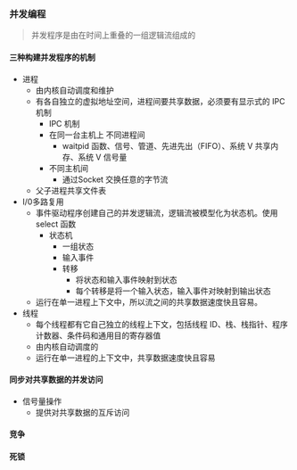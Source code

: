 ### 并发编程

> 并发程序是由在时间上重叠的一组逻辑流组成的

#### 三种构建并发程序的机制

- 进程
  - 由内核自动调度和维护
  - 有各自独立的虚拟地址空间，进程间要共享数据，必须要有显示式的 IPC 机制
    -  IPC 机制
      - 在同一台主机上  不同进程间
        - waitpid 函数、信号、管道、先进先出（FIFO）、系统 V 共享内存、系统 V 信号量
      - 不同主机间  
        - 通过Socket 交换任意的字节流
  - 父子进程共享文件表
- I/0多路复用
  - 事件驱动程序创建自己的并发逻辑流，逻辑流被模型化为状态机。使用 select 函数
    - 状态机
      - 一组状态
      - 输入事件
      - 转移
        - 将状态和输入事件映射到状态
        - 每个转移是将一个输入状态，输入事件对映射到输出状态
  - 运行在单一进程上下文中，所以流之间的共享数据速度快且容易。
- 线程
  - 每个线程都有它自己独立的线程上下文，包括线程 ID、栈、栈指针、程序计数器、条件码和通用目的寄存器值
  - 由内核自动调度的
  - 运行在单一进程的上下文中，共享数据速度快且容易

#### 同步对共享数据的并发访问

- 信号量操作
  - 提供对共享数据的互斥访问

#### 竞争

#### 死锁

